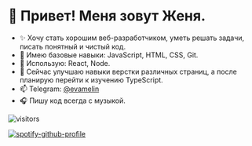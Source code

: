 # 👋 Привет! Меня зовут Женя.
- ✨ Хочу стать хорошим веб-разработчиком, уметь решать задачи, писать понятный и чистый код.
- :hatched_chick: Имею базовые навыки: JavaScript, HTML, CSS, Git.
- :hatched_chick: Использую: React, Node.
- 🌱 Сейчас улучшаю навыки верстки различных страниц, а после планирую перейти к изучению TypeScript.
- 📫 Telegram: [@evamelin](http://t-do.ru/evamelin "Telegram")
- :headphones: Пишу код всегда с музыкой.

 ![visitors](https://visitor-badge.glitch.me/badge?page_id=Nox94.page.id)
 
 [![spotify-github-profile](https://spotify-github-profile.vercel.app/api/view?uid=31ynqjbde6qiskvpdllqmlosrmgi&cover_image=true&theme=default)](https://spotify-github-profile.vercel.app/api/view?uid=31ynqjbde6qiskvpdllqmlosrmgi&redirect=true)

<!---
Nox94/Nox94 is a ✨ special ✨ repository because its `README.md` (this file) appears on your GitHub profile.
You can click the Preview link to take a look at your changes.
--->
